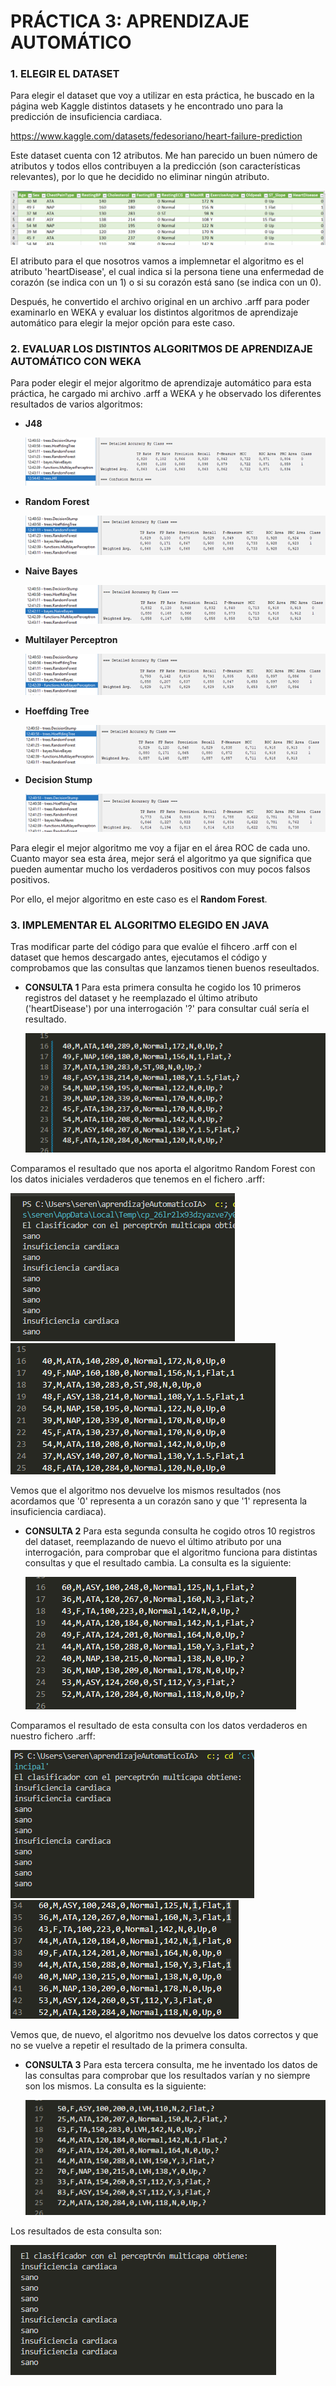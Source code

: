 # PRÁCTICA 3: APRENDIZAJE AUTOMÁTICO

### 1. ELEGIR EL DATASET 
Para elegir el dataset que voy a utilizar en esta práctica, he buscado en la página web Kaggle distintos datasets y he encontrado uno para la predicción de insuficiencia cardiaca.

https://www.kaggle.com/datasets/fedesoriano/heart-failure-prediction

Este dataset cuenta con 12 atributos. Me han parecido un buen número de atributos y todos ellos contribuyen a la predicción (son características relevantes), por lo que he decidido no eliminar ningún atributo.

  ![Dataset](https://github.com/serenablanco/aprendizajeAutomaticoIA/blob/main/img/atributosDataset.png)
  
El atributo para el que nosotros vamos a implemnetar el algoritmo es el atributo 'heartDisease', el cual indica si la persona tiene una enfermedad de corazón (se indica con un 1) o si su corazón está sano (se indica con un 0).

Después, he convertido el archivo original en un archivo .arff para poder examinarlo en WEKA y evaluar los distintos algoritmos de aprendizaje automático para elegir la mejor opción para este caso.

### 2. EVALUAR LOS DISTINTOS ALGORITMOS DE APRENDIZAJE AUTOMÁTICO CON WEKA
Para poder elegir el mejor algoritmo de aprendizaje automático para esta práctica, he cargado mi archivo .arff a WEKA y he observado los diferentes resultados de varios algoritmos:

* **J48**

  ![J48](https://github.com/serenablanco/aprendizajeAutomaticoIA/blob/main/img/j48.png)

* **Random Forest**

  ![Random Forest](https://github.com/serenablanco/aprendizajeAutomaticoIA/blob/main/img/randomForest.png)

* **Naive Bayes**

  ![Naive Bayes](https://github.com/serenablanco/aprendizajeAutomaticoIA/blob/main/img/naivebayes.png)

* **Multilayer Perceptron**

  ![Multilayer Perceptron](https://github.com/serenablanco/aprendizajeAutomaticoIA/blob/main/img/multilayerperceptron.png)

* **Hoeffding Tree**

  ![Hoeffding Tree](https://github.com/serenablanco/aprendizajeAutomaticoIA/blob/main/img/hoeffdingTree.png)

* **Decision Stump**

  ![Decision Stump](https://github.com/serenablanco/aprendizajeAutomaticoIA/blob/main/img/decisionStump.png)


Para elegir el mejor algoritmo me voy a fijar en el área ROC de cada uno. Cuanto mayor sea esta área, mejor será el algoritmo ya que significa que pueden aumentar mucho los verdaderos positivos con muy pocos falsos positivos.

Por ello, el mejor algoritmo en este caso es el **Random Forest**.

### 3. IMPLEMENTAR EL ALGORITMO ELEGIDO EN JAVA

Tras modificar parte del código para que evalúe el fihcero .arff con el dataset que hemos descargado antes, ejecutamos el código y comprobamos que las consultas que lanzamos tienen buenos reseultados.

* **CONSULTA 1**
Para esta primera consulta he cogido los 10 primeros registros del dataset y he reemplazado el último atributo ('heartDisease') por una interrogación '?' para consultar cuál sería el resultado.

  ![consulta1](https://github.com/serenablanco/aprendizajeAutomaticoIA/blob/main/img/consulta1.png)
  
Comparamos el resultado que nos aporta el algoritmo Random Forest con los datos iniciales verdaderos que tenemos en el fichero .arff:

  ![resultadoConsulta1](https://github.com/serenablanco/aprendizajeAutomaticoIA/blob/main/img/resultadoConsulta1.png) ![datosVerdaderosCons1](https://github.com/serenablanco/aprendizajeAutomaticoIA/blob/main/img/datosVerdaderosConsulta1.png)
  
Vemos que el algoritmo nos devuelve los mismos resultados (nos acordamos que '0' representa a un corazón sano y que '1' representa la insuficiencia cardiaca).

* **CONSULTA 2**
Para esta segunda consulta he cogido otros 10 registros del dataset, reemplazando de nuevo el último atributo por una interrogación, para comprobar que el algoritmo funciona para distintas consultas y que el resultado cambia. La consulta es la siguiente:

  ![consulta2](https://github.com/serenablanco/aprendizajeAutomaticoIA/blob/main/img/consulta2.png)
  
Comparamos el resultado de esta consulta con los datos verdaderos en nuestro fichero .arff:

  ![resultadoconsulta2](https://github.com/serenablanco/aprendizajeAutomaticoIA/blob/main/img/resultadoConsulta2.png) ![datosVerdaderosconsulta2](https://github.com/serenablanco/aprendizajeAutomaticoIA/blob/main/img/datosVerdaderosConsulta2.png)
  
Vemos que, de nuevo, el algoritmo nos devuelve los datos correctos y que no se vuelve a repetir el resultado de la primera consulta.

* **CONSULTA 3**
Para esta tercera consulta, me he inventado los datos de las consultas para comprobar que los resultados varían y no siempre son los mismos. La consulta es la siguiente:

  ![consulta3](https://github.com/serenablanco/aprendizajeAutomaticoIA/blob/main/img/consulta3.png)
  
Los resultados de esta consulta son:

  ![resultadosconsulta2](https://github.com/serenablanco/aprendizajeAutomaticoIA/blob/main/img/resultadoConsulta3.png)







